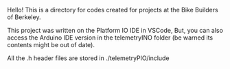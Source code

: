 
Hello! This is a directory for codes created for projects at the Bike Builders of Berkeley.

This project was written on the Platform IO IDE in VSCode, But, you can also access the Arduino IDE version in the telemetryINO folder (be warned its contents might be out of date).

All the .h header files are stored in ./telemetryPIO/include